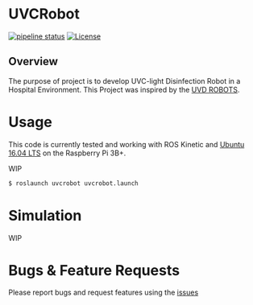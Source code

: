 # UVCRobot


[![pipeline status](https://gitlab.com/jeferson.lima/uvc_robot/badges/master/pipeline.svg)](https://gitlab.com/jeferson.lima/uvc_robot/pipelines)
[![License](https://img.shields.io/badge/License-MIT-green.svg)](https://opensource.org/licenses/MIT)  

## Overview

The purpose of project is to develop UVC-light Disinfection Robot in a Hospital Environment. This Project was inspired by the [UVD ROBOTS](http://www.uvd-robots.com/).


# Usage
This code is currently tested and working with ROS Kinetic and [Ubuntu 16.04 LTS](https://downloads.ubiquityrobotics.com/pi.html)  on the Raspberry Pi 3B+.

WIP 

```bash
$ roslaunch uvcrobot uvcrobot.launch
```

# Simulation
WIP

# Bugs & Feature Requests
Please report bugs and request features using the [issues](https://gitlab.com/jeferson.lima/uvc_robot/-/issues)